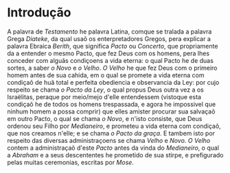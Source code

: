 # Introdução

A palavra de _Testamento_ he palavra Latina, comque se tralada a palavra Grega _Diateke_, da qual usaõ os enterpretadores Gregos, pera explicar a palavra Ebraica _Berith_, que significa _Pacto_ ou _Concerto_, que propriamente da a entender o mesmo Pacto, que fez Deus com os homens, pera lhes conceder com alguãs condiçoens a vida eterna: o qual Pacto he de duas sortes, a saber _o Novo_ e _o Velho_. _O Velho_ he que fez Deus com o primeiro homem antes de sua cahida, em o qual se promete a vida eterna com condiçaõ de huã total e perfeita obediencia e observancia da Ley: por cujo respeito se chama _o Pacto da Ley_, o qual propus Deus outra vez a os Israëlitas, peraque por meio/mejo d'elle entendessem (vistoque esta condiçaõ he de todos os homens trespassada, e agora he impossivel que ninhum homem a possa comprir) que elles amister procurar sua salvaçaõ em outro Pacto, o qual se chama _o Novo_, e n'isto consiste, que Deus ordenou seu Filho por _Medianeiro_, e prometeu a vida eterna com condiçaõ, que nos creamos n'elle; e se chama _o Pacto da graça_. E tambem isto por respeito das diversas administraçoens se chama _Velho_ e _Novo_. _O Velho_ contem a administraçaõ d'este _Pacto_ antes da vinda do _Medianeiro_, o qual a _Abraham_ e a seus descententes he prometido de sua stirpe, e prefigurado pelas muitas ceremonias, escritas por _Mose_.
